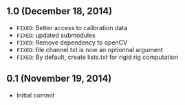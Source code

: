 ## 1.0 (December 18, 2014)
- `FIXED`: Better access to calibration data
- `FIXED`: updated submodules
- `FIXED`: Remove dependency to openCV
- `FIXED`: file channel.txt is now an optionnal argument
- `FIXED`: By default, create lists.txt for rigid rig computation

## 0.1 (November 19, 2014)
- Initial commit
